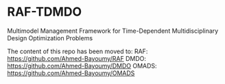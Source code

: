 # RAF-TDMDO
Multimodel Management Framework for Time-Dependent Multidisciplinary Design Optimization Problems

The content of this repo has been moved to:
RAF: https://github.com/Ahmed-Bayoumy/RAF
DMDO: https://github.com/Ahmed-Bayoumy/DMDO
OMADS: https://github.com/Ahmed-Bayoumy/OMADS

